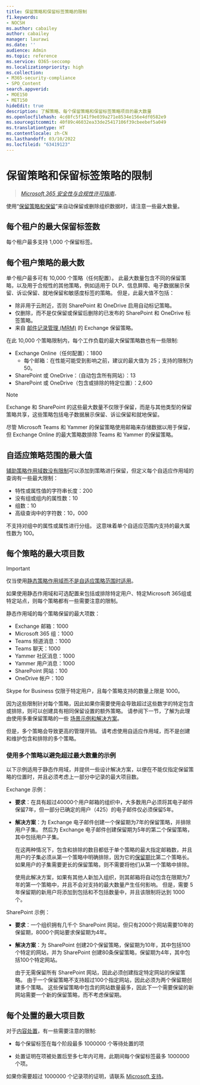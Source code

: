```yaml
---
title: 保留策略和保留标签策略的限制
f1.keywords:
- NOCSH
ms.author: cabailey
author: cabailey
manager: laurawi
ms.date: ''
audience: Admin
ms.topic: reference
ms.service: O365-seccomp
ms.localizationpriority: high
ms.collection:
- M365-security-compliance
- SPO_Content
search.appverid:
- MOE150
- MET150
hideEdit: true
description: 了解策略、每个保留策略和保留标签策略项目的最大数量
ms.openlocfilehash: 4cd8fc5f141f9e039a271e8534e156e4df0582e9
ms.sourcegitcommit: 40f89c46032ea33de25417106f39cbeebef5a049
ms.translationtype: HT
ms.contentlocale: zh-CN
ms.lasthandoff: 03/10/2022
ms.locfileid: "63419123"
---
```

# <a name="limits-for-retention-policies-and-retention-label-policies"></a>保留策略和保留标签策略的限制

>*[Microsoft 365 安全性与合规性许可指南](/office365/servicedescriptions/microsoft-365-service-descriptions/microsoft-365-tenantlevel-services-licensing-guidance/microsoft-365-security-compliance-licensing-guidance)。*

使用“[保留策略和保留](retention.md#retention-policies-and-retention-labels)”来自动保留或删除组织数据时，请注意一些最大数量。

## <a name="maximum-number-of-retention-labels-per-tenant"></a>每个租户的最大保留标签数

每个租户最多支持 1,000 个保留标签。

## <a name="maximum-number-of-policies-per-tenant"></a>每个租户策略的最大数

单个租户最多可有 10,000 个策略（任何配置）。 此最大数量包含不同的保留策略，以及用于合规性的其他策略，例如适用于 DLP、信息屏障、电子数据展示保留、诉讼保留、就地保留和敏感度标签的策略。 但是，此最大值不包括：

- 除非用于云附近，否则 SharePoint 和 OneDrive 启用自动标记策略。
- 仅删除，而不是仅保留或保留后删除的已发布的 SharePoint 和 OneDrive 标签策略。
- 来自 [邮件记录管理 (MRM)](/exchange/security-and-compliance/messaging-records-management/messaging-records-management) 的 Exchange 保留策略。

在此 10,000 个策略限制内，每个工作负载的最大保留策略数也有一些限制:

- Exchange Online（任何配置）：1800
    - 每个邮箱：在性能可能受到影响之前，建议的最大值为 25；支持的限制为 50。
- SharePoint 或 OneDrive：（自动包含所有网站）：13
- SharePoint 或 OneDrive（包含或排除的特定位置）：2,600

> [!NOTE]
> Exchange 和 SharePoint 的这些最大数量不仅限于保留，而是与其他类型的保留策略共享，这些策略包括电子数据展示保留、诉讼保留和就地保留。

尽管 Microsoft Teams 和 Yammer 的保留策略使用邮箱来存储数据以用于保留，但 Exchange Online 的最大策略数排除 Teams 和 Yammer 的保留策略。

## <a name="maximums-for-adaptive-policy-scopes"></a>自适应策略范围的最大值

[辅助策略作用域数没有限制](retention.md#adaptive-or-static-policy-scopes-for-retention)可以添加到策略进行保留，但定义每个自适应作用域的查询有一些最大限制：

- 特性或属性值的字符串长度：200
- 没有组或组内的属性数：10
- 组数：10
- 高级查询中的字符数：10，000

不支持对组中的属性或属性进行分组。 这意味着单个自适应范围内支持的最大属性数为 100。

## <a name="maximum-number-of-items-per-policy"></a>每个策略的最大项目数

> [!IMPORTANT]
> 仅当使用[静态策略作用域而不是自适应策略范围时适用](retention.md#adaptive-or-static-policy-scopes-for-retention)。

如果使用静态作用域和可选配置来包括或排除特定用户、特定Microsoft 365组或特定站点，则每个策略都有一些需要注意的限制。 

静态作用域的每个策略保留的最大项数：

- Exchange 邮箱：1000
- Microsoft 365 组：1000
- Teams 频道消息：1000
- Teams 聊天：1000
- Yammer 社区消息：1000
- Yammer 用户消息：1000
- SharePoint 网站：100
- OneDrive 帐户：100

Skype for Business 仅限于特定用户，且每个策略支持的数量上限是 1000。

因为这些限制针对每个策略，因此如果你需要使用会导致超过这些数字的特定包含或排除，则可以创建具有相同保留设置的额外策略。 请参阅下一节，了解为此理由使用多重保留策略的一些 [场景示例和解决方案](#examples-of-using-multiple-policies-to-avoid-exceeding-maximum-numbers)。

但是，多个策略会导致更高的管理开销。 请考虑使用自适应作用域，而不是创建和维护包含和排除的多个策略。

### <a name="examples-of-using-multiple-policies-to-avoid-exceeding-maximum-numbers"></a>使用多个策略以避免超过最大数量的示例

以下示例适用于静态作用域，并提供一些设计解决方案，以便在不能仅指定保留策略的位置时，并且必须考虑上一部分中记录的最大项目数。

Exchange 示例：

- **要求**：在具有超过40000个用户邮箱的组织中，大多数用户必须将其电子邮件保留7年，但一部分已确定的用户（425）的电子邮件仅必须保留5年。

- **解决方案**：为 Exchange 电子邮件创建一个保留期为7年的保留策略，并排除用户子集。 然后为 Exchange 电子邮件创建保留期为5年的第二个保留策略，其中包括用户子集。 
    
    在这两种情况下，包含和排除的数目都低于单个策略的最大指定邮箱数，并且用户的子集必须从第一个策略中明确排除，因为它的[保留期](retention.md#the-principles-of-retention-or-what-takes-precedence)比第二个策略长。如果用户的子集需要更长的保留策略，则不需要将他们从第一个策略中排除。
     
    使用此解决方案，如果有其他人新加入组织，则其邮箱将自动包含在限期为7年的第一个策略中，并且不会对支持的最大数量产生任何影响。 但是，需要 5 年保留期的新用户将添加到包括和不包括数量中，并且该限制将达到 1000 个。

SharePoint 示例：

- **要求**：一个组织拥有几千个 SharePoint 网站，但只有2000个网站需要10年的保留期，8000个网站要求保留期为4年。

- **解决方案**：为 SharePoint 创建20个保留策略，保留期为10年，其中包括100个特定的网站，并为 SharePoint 创建80条保留策略，保留期为4年，其中包括100个特定网站。
    
    由于无需保留所有 SharePoint 网站，因此必须创建指定特定网站的保留策略。 由于一个保留策略不支持超过100个指定网站，因此必须为两个保留期创建多个策略。 这些保留策略中包含的网站数量最多，因此下一个需要保留的新网站需要一个新的保留策略，而不考虑保留期。

## <a name="maximum-number-of-items-for-disposition"></a>每个处置的最大项目数

对于[内容处置](disposition.md)，有一些需要注意的限制:

- 每个保留标签在每个阶段最多 1000000 个等待处置的项

- 处置证明在项被处置后至多七年内可用，此期间每个保留标签最多 1000000 个项。 
    
如果你需要超过 1000000 个记录项的证明，请联系 [Microsoft 支持](../admin/get-help-support.md)。
